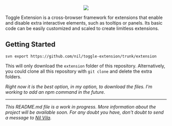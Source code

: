 <p align="center">
  <img src="https://imgur.com/awkHbHr.png">
</p>

Toggle Extension is a cross-browser framework for extensions that enable and disable extra interactive elements, such as tooltips or panels. Its basic code can be easily customized and scaled to create limitless extensions.

## Getting Started

```
svn export https://github.com/nil/toggle-extension/trunk/extension
```
This will only download the `extension` folder of this repository. Alternatively, you could clone all this repository with `git clone` and delete the extra folders.

*Right now it is the best option, in my option, to download the files. I'm working to add an npm command in the future.*

---

*This README.md file is a work in progress. More information about the project will be available soon. For any doubt you have, don't doubt to send a message to [Nil Vila](https://twitter.com/nilvilam).*
